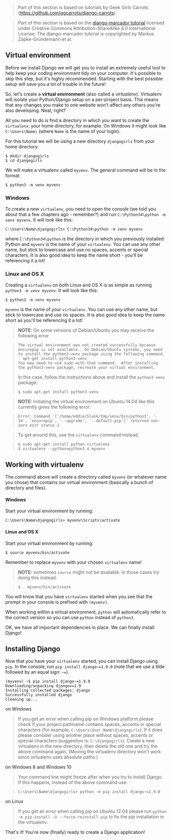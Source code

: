 > Part of this section is based on tutorials by Geek Girls Carrots (https://github.com/ggcarrots/django-carrots).

> Part of this section is based on the [django-marcador tutorial](http://django-marcador.keimlink.de/) licensed under Creative Commons Attribution-ShareAlike 4.0 International License. The django-marcador tutorial is copyrighted by Markus Zapke-Gründemann et al.


## Virtual environment

Before we install Django we will get you to install an extremely useful tool to help keep your coding environment tidy on your computer. It's possible to skip this step, but it's highly recommended. Starting with the best possible setup will save you a lot of trouble in the future!

So, let's create a **virtual environment** (also called a *virtualenv*). Virtualenv will isolate your Python/Django setup on a per-project basis. This means that any changes you make to one website won't affect any others you're also developing. Neat, right?

All you need to do is find a directory in which you want to create the `virtualenv`; your home directory, for example. On Windows it might look like `C:\Users\Name\` (where `Name` is the name of your login).

For this tutorial we will be using a new directory `djangogirls` from your home directory:

    $ mkdir djangogirls
    $ cd djangogirls

We will make a virtualenv called `myvenv`. The general command will be in the format:

    $ python3 -m venv myvenv

### Windows

To create a new `virtualenv`, you need to open the console (we told you about that a few chapters ago - remember?) and run `C:\Python34\python -m venv myvenv`. It will look like this:

    C:\Users\Name\djangogirls> C:\Python34\python -m venv myvenv

where `C:\Python34\python` is the directory in which you previously installed Python and `myvenv` is the name of your `virtualenv`. You can use any other name, but stick to lowercase and use no spaces, accents or special characters. It is also good idea to keep the name short - you'll be referencing it a lot!

### Linux and OS X

Creating a `virtualenv` on both Linux and OS X is as simple as running `python3 -m venv myvenv`. It will look like this:

    $ python3 -m venv myvenv

`myvenv` is the name of your `virtualenv`. You can use any other name, but stick to lowercase and use no spaces. It is also good idea to keep the name short as you'll be referencing it a lot!

> __NOTE:__ On some versions of Debian/Ubuntu you may receive the following error

>     The virtual environment was not created successfully because ensurepip is not available.  On Debian/Ubuntu systems, you need to install the python3-venv package using the following command.
>       apt-get install python3-venv
>     You may need to use sudo with that command.  After installing the python3-venv package, recreate your virtual environment.
>
> In this case, follow the instructions above and install the `python3-venv` package:
>
>     $ sudo apt-get install python3-venv

> __NOTE:__ Initiating the virtual environment on Ubuntu 14.04 like this currently gives the following error:

>     Error: Command '['/home/eddie/Slask/tmp/venv/bin/python3', '-Im', 'ensurepip', '--upgrade', '--default-pip']' returned non-zero exit status 1

> To get around this, use the `virtualenv` command instead.

>     $ sudo apt-get install python-virtualenv
>     $ virtualenv --python=python3.4 myvenv


## Working with virtualenv

The command above will create a directory called `myvenv` (or whatever name you chose) that contains our virtual environment (basically a bunch of directory and files). 

#### Windows 

Start your virtual environment by running:

    C:\Users\Name\djangogirls> myvenv\Scripts\activate

#### Linux and OS X 

Start your virtual environment by running:

    $ source myvenv/bin/activate

Remember to replace `myvenv` with your chosen `virtualenv` name!

> __NOTE:__ sometimes `source` might not be available. In those cases try doing this instead:

>     $ . myvenv/bin/activate

You will know that you have `virtualenv` started when you see that the prompt in your console is prefixed with `(myvenv)`.

When working within a virtual environment, `python` will automatically refer to the correct version so you can use `python` instead of `python3`.

OK, we have all important dependencies in place. We can finally install Django!

## Installing Django

Now that you have your `virtualenv` started, you can install Django using `pip`. In the console, run `pip install django~=1.9.0` (note that we use a tilde followed by an equal sign: `~=`).

    (myvenv) ~$ pip install django~=1.9.0
    Downloading/unpacking django==1.9
    Installing collected packages: django
    Successfully installed django
    Cleaning up...

on Windows

> If you get an error when calling pip on Windows platform please check if your project pathname contains spaces, accents or special characters (for example, `C:\Users\User Name\djangogirls`). If it does please consider using another place without spaces, accents or special characters (suggestion is: `C:\djangogirls`). Create a new virtualenv in the new directory, then delete the old one and try the above command again. (Moving the virtualenv directory won't work since virtualenv uses absolute paths.)

on Windows 8 and Windows 10

> Your command line might freeze after when you try to install Django. If this happens, instead of the above command use:

>     C:\Users\Name\djangogirls> python -m pip install django~=1.9.0

on Linux

> If you get an error when calling pip on Ubuntu 12.04 please run `python -m pip install -U --force-reinstall pip` to fix the pip installation in the virtualenv.

That's it! You're now (finally) ready to create a Django application!
